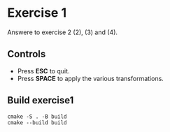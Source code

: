 # Exercise 1

Answere to exercise 2 (2), (3) and (4).

## Controls
- Press **ESC** to quit.
- Press **SPACE** to apply the various transformations.

## Build exercise1
```
cmake -S . -B build
cmake --build build
```
